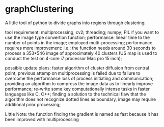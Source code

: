 # graphClustering
A little tool of python to divide graphs into regions through clustering.

tool requirement:
                  multiprocessing;
                  cv2;
                  threading;
                  numpy;
                  PIL if you want to use the image type convertion function;
performance:
                  linear time to the number of points in the image;
                  employed multi-processing;
                  performance requires more improvement:
                              i.e.: the function needs around 30 seconds to
                                    process a 353*546 image of approximately
                                    40 clusters (US map is used to conduct the
                                    test on 4-core i7 processor Mac pro 15
                                    inch);

possible update plans:
                  faster algorithm of cluster diffusion from central point, previous
                         attemp on multiprocessing is failed due to failure to overcome
                         the performance loss of process initiating and communication;
                  providing an algorithm to compress the image data as to linearly
                         improve performance;
                  re-write some key computationally intense tasks in faster languages
                          like C, C++;
                  finding a solution to the technical flaw that the algorithm does not
                          recognize dotted lines as boundary, image may require additional
                          prior processing;
                          

Little Note: the function finding the gradient is named as fast because it has been improved 
             with multiprocessing
                
